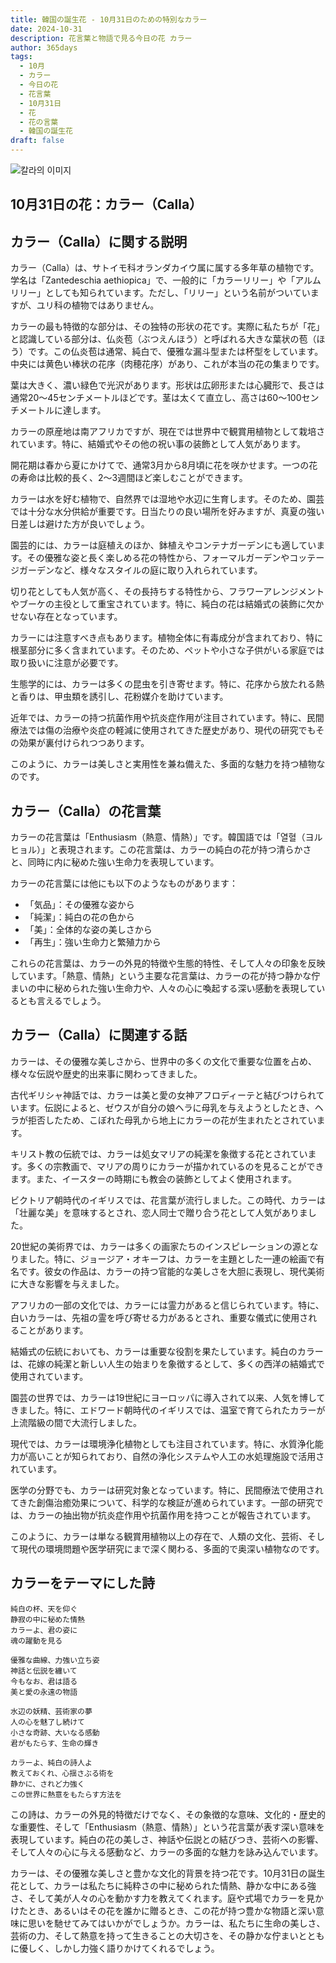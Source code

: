 ```yaml
---
title: 韓国の誕生花 - 10月31日のための特別なカラー
date: 2024-10-31
description: 花言葉と物語で見る今日の花 カラー
author: 365days
tags:
  - 10月
  - カラー
  - 今日の花
  - 花言葉
  - 10月31日
  - 花
  - 花の言葉
  - 韓国の誕生花
draft: false
---
```


![칼라의 이미지](https://cdn.pixabay.com/photo/2020/11/18/07/47/calla-lily-5754565_1280.jpg#center)


## 10月31日の花：カラー（Calla）

## カラー（Calla）に関する説明

カラー（Calla）は、サトイモ科オランダカイウ属に属する多年草の植物です。学名は「Zantedeschia aethiopica」で、一般的に「カラーリリー」や「アルムリリー」としても知られています。ただし、「リリー」という名前がついていますが、ユリ科の植物ではありません。

カラーの最も特徴的な部分は、その独特の形状の花です。実際に私たちが「花」と認識している部分は、仏炎苞（ぶつえんほう）と呼ばれる大きな葉状の苞（ほう）です。この仏炎苞は通常、純白で、優雅な漏斗型または杯型をしています。中央には黄色い棒状の花序（肉穂花序）があり、これが本当の花の集まりです。

葉は大きく、濃い緑色で光沢があります。形状は広卵形または心臓形で、長さは通常20〜45センチメートルほどです。茎は太くて直立し、高さは60〜100センチメートルに達します。

カラーの原産地は南アフリカですが、現在では世界中で観賞用植物として栽培されています。特に、結婚式やその他の祝い事の装飾として人気があります。

開花期は春から夏にかけてで、通常3月から8月頃に花を咲かせます。一つの花の寿命は比較的長く、2〜3週間ほど楽しむことができます。

カラーは水を好む植物で、自然界では湿地や水辺に生育します。そのため、園芸では十分な水分供給が重要です。日当たりの良い場所を好みますが、真夏の強い日差しは避けた方が良いでしょう。

園芸的には、カラーは庭植えのほか、鉢植えやコンテナガーデンにも適しています。その優雅な姿と長く楽しめる花の特性から、フォーマルガーデンやコッテージガーデンなど、様々なスタイルの庭に取り入れられています。

切り花としても人気が高く、その長持ちする特性から、フラワーアレンジメントやブーケの主役として重宝されています。特に、純白の花は結婚式の装飾に欠かせない存在となっています。

カラーには注意すべき点もあります。植物全体に有毒成分が含まれており、特に根茎部分に多く含まれています。そのため、ペットや小さな子供がいる家庭では取り扱いに注意が必要です。

生態学的には、カラーは多くの昆虫を引き寄せます。特に、花序から放たれる熱と香りは、甲虫類を誘引し、花粉媒介を助けています。

近年では、カラーの持つ抗菌作用や抗炎症作用が注目されています。特に、民間療法では傷の治療や炎症の軽減に使用されてきた歴史があり、現代の研究でもその効果が裏付けられつつあります。

このように、カラーは美しさと実用性を兼ね備えた、多面的な魅力を持つ植物なのです。

## カラー（Calla）の花言葉

カラーの花言葉は「Enthusiasm（熱意、情熱）」です。韓国語では「열혈（ヨルヒョル）」と表現されます。この花言葉は、カラーの純白の花が持つ清らかさと、同時に内に秘めた強い生命力を表現しています。

カラーの花言葉には他にも以下のようなものがあります：

- 「気品」：その優雅な姿から
- 「純潔」：純白の花の色から
- 「美」：全体的な姿の美しさから
- 「再生」：強い生命力と繁殖力から

これらの花言葉は、カラーの外見的特徴や生態的特性、そして人々の印象を反映しています。「熱意、情熱」という主要な花言葉は、カラーの花が持つ静かな佇まいの中に秘められた強い生命力や、人々の心に喚起する深い感動を表現しているとも言えるでしょう。

## カラー（Calla）に関連する話

カラーは、その優雅な美しさから、世界中の多くの文化で重要な位置を占め、様々な伝説や歴史的出来事に関わってきました。

古代ギリシャ神話では、カラーは美と愛の女神アフロディーテと結びつけられています。伝説によると、ゼウスが自分の娘ヘラに母乳を与えようとしたとき、ヘラが拒否したため、こぼれた母乳から地上にカラーの花が生まれたとされています。

キリスト教の伝統では、カラーは処女マリアの純潔を象徴する花とされています。多くの宗教画で、マリアの周りにカラーが描かれているのを見ることができます。また、イースターの時期にも教会の装飾としてよく使用されます。

ビクトリア朝時代のイギリスでは、花言葉が流行しました。この時代、カラーは「壮麗な美」を意味するとされ、恋人同士で贈り合う花として人気がありました。

20世紀の美術界では、カラーは多くの画家たちのインスピレーションの源となりました。特に、ジョージア・オキーフは、カラーを主題とした一連の絵画で有名です。彼女の作品は、カラーの持つ官能的な美しさを大胆に表現し、現代美術に大きな影響を与えました。

アフリカの一部の文化では、カラーには霊力があると信じられています。特に、白いカラーは、先祖の霊を呼び寄せる力があるとされ、重要な儀式に使用されることがあります。

結婚式の伝統においても、カラーは重要な役割を果たしています。純白のカラーは、花嫁の純潔と新しい人生の始まりを象徴するとして、多くの西洋の結婚式で使用されています。

園芸の世界では、カラーは19世紀にヨーロッパに導入されて以来、人気を博してきました。特に、エドワード朝時代のイギリスでは、温室で育てられたカラーが上流階級の間で大流行しました。

現代では、カラーは環境浄化植物としても注目されています。特に、水質浄化能力が高いことが知られており、自然の浄化システムや人工の水処理施設で活用されています。

医学の分野でも、カラーは研究対象となっています。特に、民間療法で使用されてきた創傷治癒効果について、科学的な検証が進められています。一部の研究では、カラーの抽出物が抗炎症作用や抗菌作用を持つことが報告されています。

このように、カラーは単なる観賞用植物以上の存在で、人類の文化、芸術、そして現代の環境問題や医学研究にまで深く関わる、多面的で奥深い植物なのです。

## カラーをテーマにした詩

```
純白の杯、天を仰ぐ
静寂の中に秘めた情熱
カラーよ、君の姿に
魂の躍動を見る

優雅な曲線、力強い立ち姿
神話と伝説を纏いて
今もなお、君は語る
美と愛の永遠の物語

水辺の妖精、芸術家の夢
人の心を魅了し続けて
小さな奇跡、大いなる感動
君がもたらす、生命の輝き

カラーよ、純白の詩人よ
教えておくれ、心揺さぶる術を
静かに、されど力強く
この世界に熱意をもたらす方法を
```

この詩は、カラーの外見的特徴だけでなく、その象徴的な意味、文化的・歴史的な重要性、そして「Enthusiasm（熱意、情熱）」という花言葉が表す深い意味を表現しています。純白の花の美しさ、神話や伝説との結びつき、芸術への影響、そして人々の心に与える感動など、カラーの多面的な魅力を詠み込んでいます。

カラーは、その優雅な美しさと豊かな文化的背景を持つ花です。10月31日の誕生花として、カラーは私たちに純粋さの中に秘められた情熱、静かな中にある強さ、そして美が人々の心を動かす力を教えてくれます。庭や式場でカラーを見かけたとき、あるいはその花を誰かに贈るとき、この花が持つ豊かな物語と深い意味に思いを馳せてみてはいかがでしょうか。カラーは、私たちに生命の美しさ、芸術の力、そして熱意を持って生きることの大切さを、その静かな佇まいとともに優しく、しかし力強く語りかけてくれるでしょう。